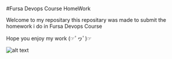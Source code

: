 #Fursa Devops Course HomeWork

Welcome to my repositary this repositary was made to submit the homework i do in Fursa
Devops Course 

Hope you enjoy my work (☞ﾟヮﾟ)☞

![alt text](https://github.com/Samer99Najjar/FursaHW/blob/main/Devopspic.jpg)
